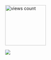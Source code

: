   <img width="130" src="https://komarev.com/ghpvc/?username=kant&color=adce60" alt="views count"> 

![](https://files.catbox.moe/khvvsj.png)
